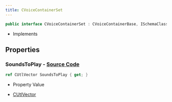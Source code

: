 ```yaml
---
title: CVoiceContainerSet
---
```


```csharp
public interface CVoiceContainerSet : CVoiceContainerBase, ISchemaClass<CVoiceContainerBase>, ISchemaClass<CVoiceContainerSet>, ISchemaField, ISchemaClass, INativeHandle
```

- Implements

## Properties

### **SoundsToPlay** - [Source Code](https://github.com/swiftly-solution/swiftlys2/blob/main/managed/src/SwiftlyS2.Generated/Schemas/Interfaces/CVoiceContainerSet.cs#L17)

```csharp
ref CUtlVector SoundsToPlay { get; }
```

- Property Value

- [CUtlVector](/docs/api/)


